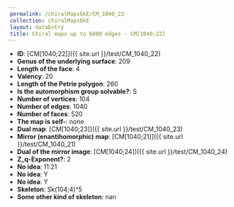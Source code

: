 ```yaml
--- 
 permalink: /chiralMaps6kE/CM_1040_22 
 collection: chiralMaps6kE
 layout: dataEntry
 title: Chiral maps up to 6000 edges - CM[1040;22]
---
```


- **ID**: [CM[1040;22]]({{ site.url }}/test/CM_1040_22)
- **Genus of the underlying surface**: 209
- **Length of the face**: 4
- **Valency**: 20
- **Length of the Petrie polygon**: 260
- **Is the automorphism group solvable?**: S
- **Number of vertices**: 104
- **Number of edges**: 1040
- **Number of faces**: 520
- **The map is self-**: none
- **Dual map**: [CM[1040;23]]({{ site.url }}/test/CM_1040_23)
- **Mirror (enantihomorphic) map**: [CM[1040;21]]({{ site.url }}/test/CM_1040_21)
- **Dual of the mirror image**: [CM[1040;24]]({{ site.url }}/test/CM_1040_24)
- **Z_q-Exponent?**: 2
- **No idea**:  11:21
- **No idea**: Y
- **No idea**: Y
- **Skeleton**: Sk(104;4)^5
- **Some other kind of skeleton**: nan
